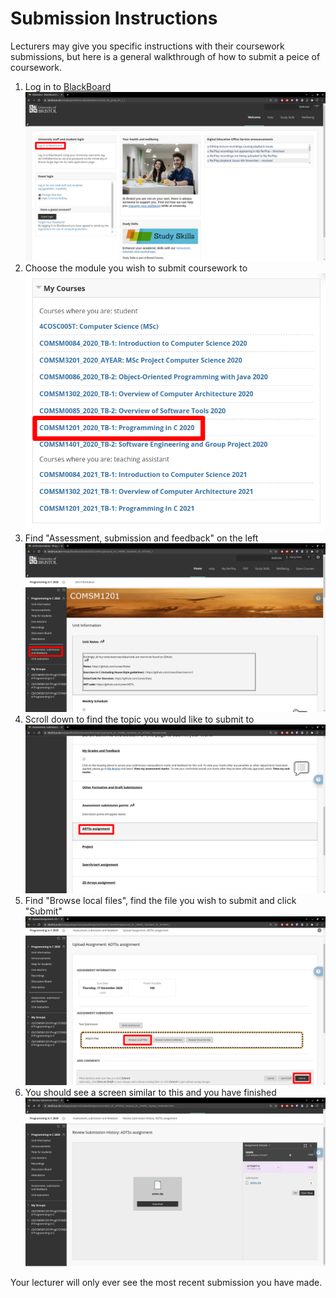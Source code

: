 # Submission Instructions  
Lecturers may give you specific instructions with their coursework submissions, but here is a general walkthrough of how to submit a peice of coursework.

1. Log in to [BlackBoard](https://www.ole.bris.ac.uk/webapps/portal/execute/tabs/tabAction?tab_tab_group_id=_1_1)
![](Images/Submissions/bb.png?raw=true)
2. Choose the module you wish to submit coursework to
![](Images/Submissions/modules.png?raw=true)
3. Find "Assessment, submission and feedback" on the left
![](Images/Submissions/c-home.png?raw=true)
4. Scroll down to find the topic you would like to submit to
![](Images/Submissions/submission-options.png?raw=true)
5. Find "Browse local files", find the file you wish to submit and click "Submit"
![](Images/Submissions/upload.png?raw=true)
6. You should see a screen similar to this and you have finished
![](Images/Submissions/complete.png?raw=true)

Your lecturer will only ever see the most recent submission you have made.

